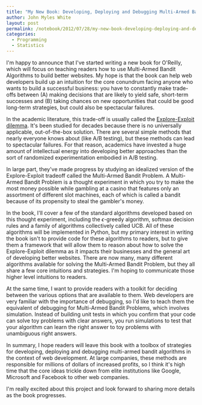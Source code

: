 ```yaml
---
title: "My New Book: Developing, Deploying and Debugging Multi-Armed Bandit Algorithms"
author: John Myles White
layout: post
permalink: /notebook/2012/07/28/my-new-book-developing-deploying-and-debugging-multi-armed-bandit-algorithms/
categories:
  - Programming
  - Statistics
---
```


I'm happy to announce that I've started writing a new book for O'Reilly, which will focus on teaching readers how to use Multi-Armed Bandit Algorithms to build better websites. My hope is that the book can help web developers build up an intuition for the core conundrum facing anyone who wants to build a successful business: you have to constantly make trade-offs between (A) making decisions that are likely to yield safe, short-term successes and (B) taking chances on new opportunities that could be good long-term strategies, but could also be spectacular failures.

In the academic literature, this trade-off is usually called the [Explore-Exploit dilemma](http://seedmagazine.com/content/article/to_exploit_or_explore/). It's been studied for decades because there is no universally applicable, out-of-the-box solution. There are several simple methods that nearly everyone knows about (like A/B testing), but these methods can lead to spectacular failures. For that reason, academics have invested a huge amount of intellectual energy into developing better approaches than the sort of randomized experimentation embodied in A/B testing.

In large part, they've made progress by studying an idealized version of the Explore-Exploit tradeoff called the Multi-Armed Bandit Problem. A Multi-Armed Bandit Problem is a thought experiment in which you try to make the most money possible while gambling at a casino that features only an assortment of different slot machines, each of which is called a bandit because of its propensity to steal the gambler's money.

In the book, I'll cover a few of the standard algorithms developed based on this thought experiment, including the $\epsilon$-greedy algorithm, softmax decision rules and a family of algorithms collectively called UCB. All of these algorithms will be implemented in Python, but my primary interest in writing the book isn't to provide code for these algorithms to readers, but to give them a framework that will allow them to reason about how to solve the Explore-Exploit dilemma as it impacts their businesses and the general art of developing better websites. There are now many, many different algorithms available for solving the Multi-Armed Bandit Problem, but they all share a few core intuitions and strategies. I'm hoping to communicate those higher level intuitions to readers.

At the same time, I want to provide readers with a toolkit for deciding between the various options that are available to them. Web developers are very familiar with the importance of debugging, so I'd like to teach them the equivalent of debugging for Multi-Armed Bandit Problems, which involves simulation. Instead of building unit tests in which you confirm that your code can solve toy problems with clear answers, you run simulations to test that your algorithm can learn the right answer to toy problems with unambiguous right answers.

In summary, I hope readers will leave this book with a toolbox of strategies for developing, deploying and debugging multi-armed bandit algorithms in the context of web development. At large companies, these methods are responsible for millions of dollars of increased profits, so I think it's high time that the core ideas trickle down from elite institutions like Google, Microsoft and Facebook to other web companies.

I'm really excited about this project and look forward to sharing more details as the book progresses.
